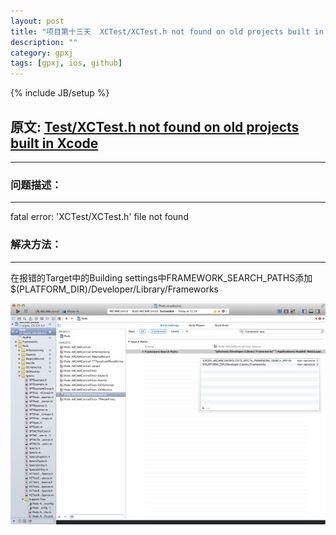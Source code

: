 ```yaml
---
layout: post
title: "项目第十三天  XCTest/XCTest.h not found on old projects built in Xcode "
description: ""
category: gpxj
tags: [gpxj, ios, github]
---
```

{% include JB/setup %}

## 原文: [Test/XCTest.h not found on old projects built in Xcode](http://blog.sina.com.cn/s/blog_5df876f30102v9rd.html)
---

### 问题描述：
---

fatal error: 'XCTest/XCTest.h' file not found

### 解决方法：
---

在报错的Target中的Building settings中FRAMEWORK_SEARCH_PATHS添加$(PLATFORM_DIR)/Developer/Library/Frameworks

![1.jpeg](/assets/img/ios/gpxj/13/1/1.jpeg)
